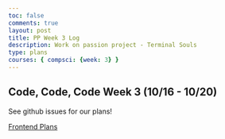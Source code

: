 ```yaml
---
toc: false
comments: true
layout: post
title: PP Week 3 Log
description: Work on passion project - Terminal Souls
type: plans
courses: { compsci: {week: 3} }
---
```


## Code, Code, Code Week 3 (10/16 - 10/20)
See github issues for our plans!


[Frontend Plans](https://github.com/M8tth3/ramjiJarmi/issues/2)

